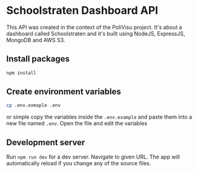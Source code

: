 # Schoolstraten Dashboard API

This API was created in the context of the PoliVisu project. It's about a dashboard called Schoolstraten and it's built using NodeJS, ExpressJS, MongoDB and AWS S3.

## Install packages

```bash
npm install
```

## Create environment variables

```bash
cp .env.exmaple .env
```

or simple copy the variables inside the `.env.example` and paste them into a new file named `.env`. Open the file and edit the variables

## Development server

Run `npm run dev` for a dev server. Navigate to given URL. The app will automatically reload if you change any of the source files.
